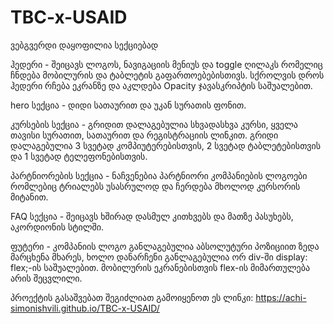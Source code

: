 # TBC-x-USAID

ვებგვერდი დაყოფილია სექციებად

ჰედერი - შეიცავს ლოგოს, ნავიგაციის მენიუს და toggle ღილაკს რომელიც ჩნდება მობილურის და ტაბლეტის გაფართოებებისთივს. სქროლვის დროს ჰედერი რჩება ეკრანზე და აკლდება Opacity ჯავასკრიპტის საშუალებით.

hero სექცია - დიდი სათაურით და უკან სურათის ფონით.

კურსების სექცია - გრიდით დალაგებულია სხვადასხვა კურსი, ყველა თავისი სურათით, სათაურით და რეგისტრაციის ლინკით. გრიდი დალაგებულია 3 სვეტად კომპიუტერებისთვის, 2 სვეტად ტაბლეტებისთვის და 1 სვეტად ტელეფონებისთვის.

პარტნიორების სექცია - ნაჩვენებია პარტნიორი კომპანიების ლოგოები რომლებიც ტრიალებს უსასრულოდ და ჩერდება მხოლოდ კურსორის მიტანით.

FAQ სექცია - შეიცავს ხშირად დასმულ კითხვებს და მათზე პასუხებს, აკორდიონის სტილში.

ფუტერი - კომპანიის ლოგო განლაგებულია აბსოლუტური პოზიციით ზედა მარცხენა მხარეს, ხოლო დანარჩენი განლაგებულია ორ div-ში display: flex;-ის საშუალებით.  მობილურის ეკრანებისთვის flex-ის მიმართულება არის შეცვლილი.

პროექტის გასაშვებათ შეგიძლიათ გამოიყენოთ ეს ლინკი: https://achi-simonishvili.github.io/TBC-x-USAID/
